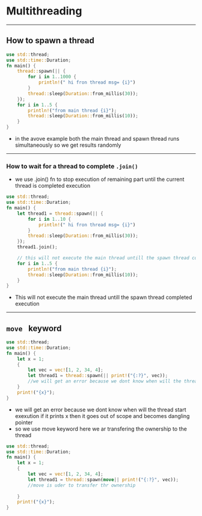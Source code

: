 # Multithreading 
---
## How to spawn a thread 
```rs
use std::thread;
use std::time::Duration;
fn main() {
    thread::spawn(|| {
        for i in 1..1000 {
            println!(" hi fron thread msg= {i}")
        }
        thread::sleep(Duration::from_millis(30));
    });
    for i in 1..5 {
        println!("from main thread {i}");
        thread::sleep(Duration::from_millis(10));
    }
}
```
- in the avove example both the main thread and spawn thread runs simultaneously so we get results randomly 
---
### How to wait for a thread to complete `.join()`
- we use .join() fn to stop execution of remaining part until the current thread is completed execution 
```rs
use std::thread;
use std::time::Duration;
fn main() {
    let thread1 = thread::spawn(|| {
        for i in 1..10 {
            println!(" hi fron thread msg= {i}")
        }
        thread::sleep(Duration::from_millis(30));
    });
    thread1.join();

    // this will not execute the main thread untill the spawn thread completed execution 
    for i in 1..5 {
        println!("from main thread {i}");
        thread::sleep(Duration::from_millis(10));
    }
}

```
- This will not execute the main thread untill the spawn thread completed execution 
---
## `move ` keyword
```rs
use std::thread;
use std::time::Duration;
fn main() {
    let x = 1;
    {
        let vec = vec![1, 2, 34, 4];
        let thread1 = thread::spawn(|| print!("{:?}", vec));
        //we will get an error because we dont know when will the thread start exexution if it prints x then it goes out of scope and becomes dangling pointer 
    }
    print!("{x}");
}
```
- we will get an error because we dont know when will the thread start exexution if it prints x then it goes out of scope and becomes dangling pointer
- so we use move keyword here we ar transfering the ownership to the thread 
```rs
use std::thread;
use std::time::Duration;
fn main() {
    let x = 1;
    {
        let vec = vec![1, 2, 34, 4];
        let thread1 = thread::spawn(move|| print!("{:?}", vec));
        //move is uder to transfer thr ownership
        
    }
    print!("{x}");
}
```
